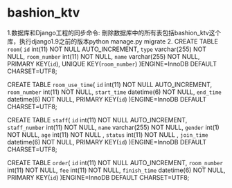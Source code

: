 # bashion_ktv
1.数据库和Django工程的同步命令:
    刪除数据库中的所有表包括bashion_ktv这个库，执行django1.9之前的版本python manage.py migrate
2.
CREATE TABLE `room`(
    `id` int(11) NOT NULL AUTO_INCREMENT,
    `type` varchar(255) NOT NULL,
    `room_number` int(11) NOT NULL,
    `name` varchar(255) NOT NULL,
    PRIMARY KEY(`id`),
    UNIQUE KEY(`room_number`)
    )ENGINE=InnoDB DEFAULT CHARSET=UTF8;


CREATE TABLE `room_use_time`(
    `id` int(11) NOT NULL AUTO_INCREMENT,
    `room_number` int(11) NOT NULL,
    `start_time` datetime(6) NOT NULL,
    `end_time` datetime(6) NOT NULL,
    PRIMARY KEY(`id`)
    )ENGINE=InnoDB DEFAULT CHARSET=UTF8;


CREATE TABLE `staff`(
    `id` int(11) NOT NULL AUTO_INCREMENT,
    `staff_number` int(11) NOT NULL,
    `name` varchar(255) NOT NULL,
    `gender` int(1) NOT NULL,
    `age` int(11) NOT NULL ,
    `status` int(11) NOT NULL ,
    `join_time` datetime(6) NOT NULL,
    PRIMARY KEY(`id`)
    )ENGINE=InnoDB DEFAULT CHARSET=UTF8;


CREATE TABLE `order`(
    `id` int(11) NOT NULL AUTO_INCREMENT,
    `room_number` int(11) NOT NULL,
    `fee` int(11) NOT NULL,
    `finish_time` datetime(6) NOT NULL,
    PRIMARY KEY(`id`)
    )ENGINE=InnoDB DEFAULT CHARSET=UTF8;
